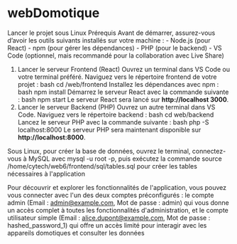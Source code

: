# webDomotique
Lancer le projet sous Linux 
Prérequis 
Avant de démarrer, assurez-vous d’avoir les outils suivants installés sur votre machine : - Node.js (pour React) - npm (pour gérer les
dépendances) - PHP (pour le backend) - VS Code (optionnel, mais recommandé pour la collaboration avec Live Share) 
1. Lancer le serveur Frontend (React) 
Ouvrez un terminal dans VS Code ou votre terminal préféré.
Naviguez vers le répertoire frontend de votre projet : bash cd /web/frontend 
Installez les dépendances avec npm : bash npm install 
Démarrez le serveur React avec la commande suivante : bash npm start Le serveur React sera lancé sur **http://localhost
3000**. 
2. Lancer le serveur Backend (PHP) 
Ouvrez un autre terminal dans VS Code.
Naviguez vers le répertoire backend : bash cd web/backend 
Lancez le serveur PHP avec la commande suivante : bash php -S localhost:8000 Le serveur PHP sera maintenant
disponible sur **http://localhost:8000**.

Sous Linux, pour créer la base de données, ouvrez le terminal, connectez-vous à MySQL avec
mysql -u root -p,
puis exécutez la commande
source /home/cytech/web6/frontend/sql/tables.sql 
pour créer les tables nécessaires à l'application

Pour découvrir et explorer les fonctionnalités de l'application, vous pouvez vous connecter avec l'un des deux comptes préconfigurés :
le compte admin (Email : admin@example.com, Mot de passe : admin) qui vous donne un accès complet à toutes les fonctionnalités d'administration,
et le compte utilisateur simple (Email : alice.dupont@example.com, Mot de passe : hashed_password_1) 
qui offre un accès limité pour interagir avec les appareils domotiques et consulter les données
